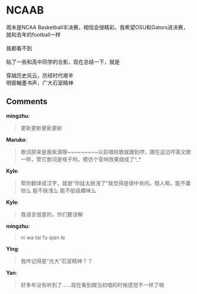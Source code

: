# NCAAB

<div id="msgcns!9884D0A402622CB2!3750" class="bvMsg">周末是NCAA Basketball半决赛，相信会很精彩。我希望OSU和Gators进决赛，就和去年的football一样<br /><br />我都看不到<br /><br />贴了一些和高中同学的合影，现在总结一下，就是<br /><br />穿越历史风云，历经时代艰辛<br />明窗翰墨书声，广大石室精神<br /></div>

## Comments

**mingzhu**:
> 更新更新更新更新

**Maruko**:
> 歌词原来是酱紫滴呀~~~~~~~~~以前唱校歌就跟到啰，跟在这边哼英文歌一样，管它歌词是啥子哟，模仿个音响效果就成了^_*
 

**Kyle**:
> 帮你翻译成汉字，就是“你娃太肤浅了”我觉得是很中肯的。糙人嘛，能不庸俗么 能不肤浅么 能不低级趣味么

**Kyle**:
> 我语言很差的，你们要谅解

**mingzhu**:
> ni wa tai fu qian le

**Ying**:
> 我咋记得是“光大”石室精神？？

**Yan**:
> 好多年没有听到了......现在看到跟当初唱的时候感觉不一样了喃

